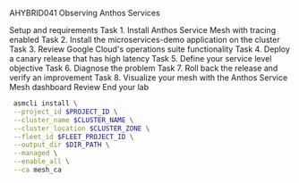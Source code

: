 AHYBRID041 Observing Anthos Services

Setup and requirements
Task 1. Install Anthos Service Mesh with tracing enabled
Task 2. Install the microservices-demo application on the cluster
Task 3. Review Google Cloud's operations suite functionality
Task 4. Deploy a canary release that has high latency
Task 5. Define your service level objective
Task 6. Diagnose the problem
Task 7. Roll back the release and verify an improvement
Task 8. Visualize your mesh with the Anthos Service Mesh dashboard
Review
End your lab

```bash
 asmcli install \
 --project_id $PROJECT_ID \
 --cluster_name $CLUSTER_NAME \
 --cluster_location $CLUSTER_ZONE \
 --fleet_id $FLEET_PROJECT_ID \
 --output_dir $DIR_PATH \
 --managed \
 --enable_all \
 --ca mesh_ca
```

